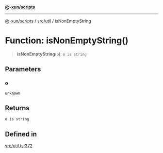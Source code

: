 [**@-xun/scripts**](../../../README.md)

***

[@-xun/scripts](../../../README.md) / [src/util](../README.md) / isNonEmptyString

# Function: isNonEmptyString()

> **isNonEmptyString**(`o`): `o is string`

## Parameters

### o

`unknown`

## Returns

`o is string`

## Defined in

[src/util.ts:372](https://github.com/Xunnamius/xscripts/blob/2521de366121a50ffeca631b4ec62db9c60657e5/src/util.ts#L372)

